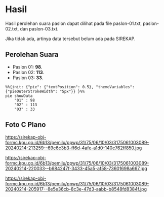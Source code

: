 # Hasil

Hasil perolehan suara paslon dapat dilihat pada file paslon-01.txt, paslon-02.txt, dan paslon-03.txt.

Jika tidak ada, artinya data tersebut belum ada pada SIREKAP.

## Perolehan Suara

 * Paslon 01: **98**.
 * Paslon 02: **113**.
 * Paslon 03: **33**.

```mermaid
%%{init: {"pie": {"textPosition": 0.5}, "themeVariables": {"pieOuterStrokeWidth": "5px"}} }%%
pie showData
    "01" : 98
    "02" : 113
    "03" : 33
```
## Foto C Plano

https://sirekap-obj-formc.kpu.go.id/6b13/pemilu/ppwp/31/75/06/10/03/3175061003089-20240214-213259--69c6c3b3-ff6d-4afe-a1d0-140c762ff850.jpg

https://sirekap-obj-formc.kpu.go.id/6b13/pemilu/ppwp/31/75/06/10/03/3175061003089-20240214-220033--b684247f-3433-45a5-af58-73601698a667.jpg

https://sirekap-obj-formc.kpu.go.id/6b13/pemilu/ppwp/31/75/06/10/03/3175061003089-20240214-205917--8e5e36cb-8c3e-47d3-aabb-b8548fd8384f.jpg
